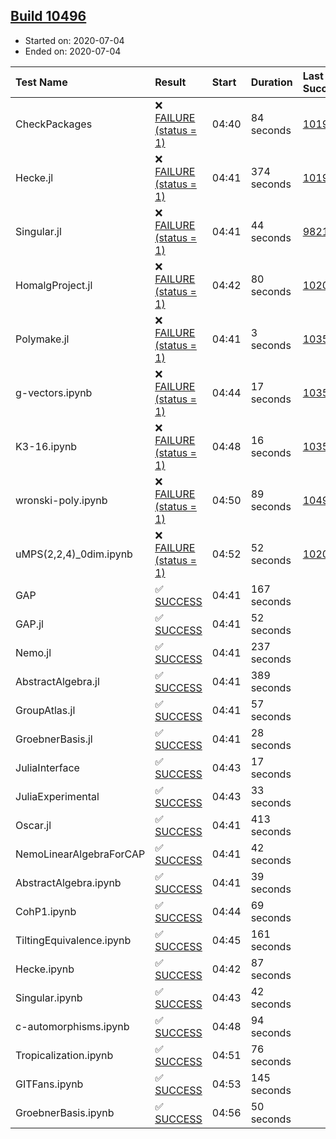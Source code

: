 ## [Build 10496](https://oscarci.mathematik.uni-kl.de/job/oscar/10496/)

* Started on: 2020-07-04
* Ended on: 2020-07-04

| Test Name    | Result | Start | Duration | Last Success | First Failure |
|:-------------|:-------|:------|:---------|:-------------|:--------------|
| CheckPackages | ❌ [FAILURE (status = 1)](https://oscarci.mathematik.uni-kl.de/job/oscar/10496/artifact/logs/build-10496/CheckPackages.log) | 04:40 | 84 seconds | [10197](https://oscarci.mathematik.uni-kl.de/job/oscar/10197/) | [10198](https://oscarci.mathematik.uni-kl.de/job/oscar/10198/) |
| Hecke.jl | ❌ [FAILURE (status = 1)](https://oscarci.mathematik.uni-kl.de/job/oscar/10496/artifact/logs/build-10496/Hecke.jl.log) | 04:41 | 374 seconds | [10197](https://oscarci.mathematik.uni-kl.de/job/oscar/10197/) | [10198](https://oscarci.mathematik.uni-kl.de/job/oscar/10198/) |
| Singular.jl | ❌ [FAILURE (status = 1)](https://oscarci.mathematik.uni-kl.de/job/oscar/10496/artifact/logs/build-10496/Singular.jl.log) | 04:41 | 44 seconds | [9821](https://oscarci.mathematik.uni-kl.de/job/oscar/9821/) | [9822](https://oscarci.mathematik.uni-kl.de/job/oscar/9822/) |
| HomalgProject.jl | ❌ [FAILURE (status = 1)](https://oscarci.mathematik.uni-kl.de/job/oscar/10496/artifact/logs/build-10496/HomalgProject.jl.log) | 04:42 | 80 seconds | [10209](https://oscarci.mathematik.uni-kl.de/job/oscar/10209/) | [10210](https://oscarci.mathematik.uni-kl.de/job/oscar/10210/) |
| Polymake.jl | ❌ [FAILURE (status = 1)](https://oscarci.mathematik.uni-kl.de/job/oscar/10496/artifact/logs/build-10496/Polymake.jl.log) | 04:41 | 3 seconds | [10356](https://oscarci.mathematik.uni-kl.de/job/oscar/10356/) | [10357](https://oscarci.mathematik.uni-kl.de/job/oscar/10357/) |
| g-vectors.ipynb | ❌ [FAILURE (status = 1)](https://oscarci.mathematik.uni-kl.de/job/oscar/10496/artifact/logs/build-10496/g-vectors.ipynb.log) | 04:44 | 17 seconds | [10356](https://oscarci.mathematik.uni-kl.de/job/oscar/10356/) | [10357](https://oscarci.mathematik.uni-kl.de/job/oscar/10357/) |
| K3-16.ipynb | ❌ [FAILURE (status = 1)](https://oscarci.mathematik.uni-kl.de/job/oscar/10496/artifact/logs/build-10496/K3-16.ipynb.log) | 04:48 | 16 seconds | [10356](https://oscarci.mathematik.uni-kl.de/job/oscar/10356/) | [10357](https://oscarci.mathematik.uni-kl.de/job/oscar/10357/) |
| wronski-poly.ipynb | ❌ [FAILURE (status = 1)](https://oscarci.mathematik.uni-kl.de/job/oscar/10496/artifact/logs/build-10496/wronski-poly.ipynb.log) | 04:50 | 89 seconds | [10493](https://oscarci.mathematik.uni-kl.de/job/oscar/10493/) | [10494](https://oscarci.mathematik.uni-kl.de/job/oscar/10494/) |
| uMPS(2,2,4)_0dim.ipynb | ❌ [FAILURE (status = 1)](https://oscarci.mathematik.uni-kl.de/job/oscar/10496/artifact/logs/build-10496/uMPS-2-2-4-_0dim.ipynb.log) | 04:52 | 52 seconds | [10209](https://oscarci.mathematik.uni-kl.de/job/oscar/10209/) | [10210](https://oscarci.mathematik.uni-kl.de/job/oscar/10210/) |
| GAP | ✅ [SUCCESS](https://oscarci.mathematik.uni-kl.de/job/oscar/10496/artifact/logs/build-10496/GAP.log) | 04:41 | 167 seconds |  |  |
| GAP.jl | ✅ [SUCCESS](https://oscarci.mathematik.uni-kl.de/job/oscar/10496/artifact/logs/build-10496/GAP.jl.log) | 04:41 | 52 seconds |  |  |
| Nemo.jl | ✅ [SUCCESS](https://oscarci.mathematik.uni-kl.de/job/oscar/10496/artifact/logs/build-10496/Nemo.jl.log) | 04:41 | 237 seconds |  |  |
| AbstractAlgebra.jl | ✅ [SUCCESS](https://oscarci.mathematik.uni-kl.de/job/oscar/10496/artifact/logs/build-10496/AbstractAlgebra.jl.log) | 04:41 | 389 seconds |  |  |
| GroupAtlas.jl | ✅ [SUCCESS](https://oscarci.mathematik.uni-kl.de/job/oscar/10496/artifact/logs/build-10496/GroupAtlas.jl.log) | 04:41 | 57 seconds |  |  |
| GroebnerBasis.jl | ✅ [SUCCESS](https://oscarci.mathematik.uni-kl.de/job/oscar/10496/artifact/logs/build-10496/GroebnerBasis.jl.log) | 04:41 | 28 seconds |  |  |
| JuliaInterface | ✅ [SUCCESS](https://oscarci.mathematik.uni-kl.de/job/oscar/10496/artifact/logs/build-10496/JuliaInterface.log) | 04:43 | 17 seconds |  |  |
| JuliaExperimental | ✅ [SUCCESS](https://oscarci.mathematik.uni-kl.de/job/oscar/10496/artifact/logs/build-10496/JuliaExperimental.log) | 04:43 | 33 seconds |  |  |
| Oscar.jl | ✅ [SUCCESS](https://oscarci.mathematik.uni-kl.de/job/oscar/10496/artifact/logs/build-10496/Oscar.jl.log) | 04:41 | 413 seconds |  |  |
| NemoLinearAlgebraForCAP | ✅ [SUCCESS](https://oscarci.mathematik.uni-kl.de/job/oscar/10496/artifact/logs/build-10496/NemoLinearAlgebraForCAP.log) | 04:41 | 42 seconds |  |  |
| AbstractAlgebra.ipynb | ✅ [SUCCESS](https://oscarci.mathematik.uni-kl.de/job/oscar/10496/artifact/logs/build-10496/AbstractAlgebra.ipynb.log) | 04:41 | 39 seconds |  |  |
| CohP1.ipynb | ✅ [SUCCESS](https://oscarci.mathematik.uni-kl.de/job/oscar/10496/artifact/logs/build-10496/CohP1.ipynb.log) | 04:44 | 69 seconds |  |  |
| TiltingEquivalence.ipynb | ✅ [SUCCESS](https://oscarci.mathematik.uni-kl.de/job/oscar/10496/artifact/logs/build-10496/TiltingEquivalence.ipynb.log) | 04:45 | 161 seconds |  |  |
| Hecke.ipynb | ✅ [SUCCESS](https://oscarci.mathematik.uni-kl.de/job/oscar/10496/artifact/logs/build-10496/Hecke.ipynb.log) | 04:42 | 87 seconds |  |  |
| Singular.ipynb | ✅ [SUCCESS](https://oscarci.mathematik.uni-kl.de/job/oscar/10496/artifact/logs/build-10496/Singular.ipynb.log) | 04:43 | 42 seconds |  |  |
| c-automorphisms.ipynb | ✅ [SUCCESS](https://oscarci.mathematik.uni-kl.de/job/oscar/10496/artifact/logs/build-10496/c-automorphisms.ipynb.log) | 04:48 | 94 seconds |  |  |
| Tropicalization.ipynb | ✅ [SUCCESS](https://oscarci.mathematik.uni-kl.de/job/oscar/10496/artifact/logs/build-10496/Tropicalization.ipynb.log) | 04:51 | 76 seconds |  |  |
| GITFans.ipynb | ✅ [SUCCESS](https://oscarci.mathematik.uni-kl.de/job/oscar/10496/artifact/logs/build-10496/GITFans.ipynb.log) | 04:53 | 145 seconds |  |  |
| GroebnerBasis.ipynb | ✅ [SUCCESS](https://oscarci.mathematik.uni-kl.de/job/oscar/10496/artifact/logs/build-10496/GroebnerBasis.ipynb.log) | 04:56 | 50 seconds |  |  |
